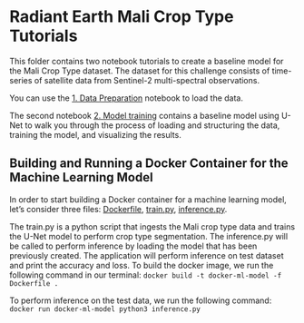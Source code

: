 # Radiant Earth Mali Crop Type Tutorials

This folder contains two notebook tutorials to create a baseline model for the Mali Crop Type dataset. The dataset for this challenge consists of time-series of satellite data from Sentinel-2 multi-spectral observations.

You can use the [1. Data Preparation](https://github.com/radiantearth/mlhub-tutorials/blob/mali-crop-type/notebooks/2019%20Mali%20Crop%20Type%20Dataset/1.%20Data%20Preparation.ipynb) notebook to load the data. 

The second notebook [2. Model training](https://github.com/radiantearth/mlhub-tutorials/blob/mali-crop-type/notebooks/2019%20Mali%20Crop%20Type%20Dataset/2.%20Model%20Training.ipynb) contains a baseline model using U-Net to walk you through the process of loading and structuring the data, training the model, and visualizing the results.

 
## Building and Running a Docker Container for the Machine Learning Model
In order to start building a Docker container for a machine learning model, let’s consider three files: [Dockerfile](https://github.com/radiantearth/mlhub-tutorials/blob/mali-crop-type/notebooks/2019%20Mali%20Crop%20Type%20Dataset/Dockerfile), [train.py](https://github.com/radiantearth/mlhub-tutorials/blob/mali-crop-type/notebooks/2019%20Mali%20Crop%20Type%20Dataset/train.py), [inference.py](https://github.com/radiantearth/mlhub-tutorials/blob/mali-crop-type/notebooks/2019%20Mali%20Crop%20Type%20Dataset/inference.py).

The train.py is a python script that ingests the Mali crop type data and trains the U-Net model to perform crop type segmentation.
The inference.py will be called to perform inference by loading the model that has been previously created. The application will perform inference on test dataset and print the accuracy and loss.
To build the docker image, we run the following command in our terminal:
`docker build -t docker-ml-model -f Dockerfile .`

To perform inference on the test data, we run the following command:
`docker run docker-ml-model python3 inference.py`

